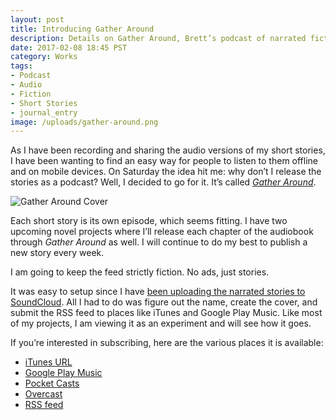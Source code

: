 ```yaml
---
layout: post
title: Introducing Gather Around
description: Details on Gather Around, Brett’s podcast of narrated fiction.
date: 2017-02-08 18:45 PST
category: Works
tags:
- Podcast
- Audio
- Fiction
- Short Stories
- journal_entry
image: /uploads/gather-around.png
---
```


As I have been recording and sharing the audio versions of my short stories, I have been wanting to find an easy way for people to listen to them offline and on mobile devices. On Saturday the idea hit me: why don’t I release the stories as a podcast? Well, I decided to go for it. It’s called [_Gather Around_](/gather-around).

![Gather Around Cover](/uploads/gather-around.png)

Each short story is its own episode, which seems fitting. I have two upcoming novel projects where I’ll release each chapter of the audiobook through _Gather Around_ as well. I will continue to do my best to publish a new story every week.

I am going to keep the feed strictly fiction. No ads, just stories.

It was easy to setup since I have [been uploading the narrated stories to SoundCloud](https://soundcloud.com/gather_around). All I had to do was figure out the name, create the cover, and submit the RSS feed to places like iTunes and Google Play Music. Like most of my projects, I am viewing it as an experiment and will see how it goes.

If you’re interested in subscribing, here are the various places it is available:

- [iTunes URL](https://itunes.apple.com/us/podcast/gather-around/id1202620594)
- [Google Play Music](https://goo.gl/app/playmusic?ibi=com.google.PlayMusic&isi=691797987&ius=googleplaymusic&link=https://play.google.com/music/m/I5ywuf67qsf32qlxmlwstxntk7q?t%3DGather_Around%26pcampaignid%3DMKT-na-all-co-pr-mu-pod-16)
- [Pocket Casts](http://pca.st/ijkd)
- [Overcast](https://overcast.fm/p543419-TwjUJe)
- [RSS feed](http://feeds.soundcloud.com/users/soundcloud:users:78830547/sounds.rss)